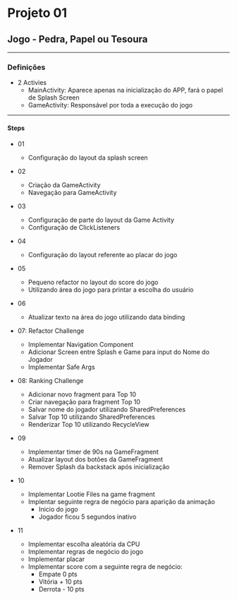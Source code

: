 # Projeto 01
## Jogo - Pedra, Papel ou Tesoura

***

### Definições

- 2 Activies
    - MainActivity: Aparece apenas na inicialização do APP, fará o papel de Splash Screen
    - GameActivity: Responsável por toda a execução do jogo
    
***

#### Steps

- 01
    - Configuração do layout da splash screen
    
- 02
    - Criação da GameActivity
    - Navegação para GameActivity
    
- 03
    - Configuração de parte do layout da Game Activity
    - Configuração de ClickListeners
    
- 04
    - Configuração do layout referente ao placar do jogo
    
- 05
    - Pequeno refactor no layout do score do jogo
    - Utilizando área do jogo para printar a escolha do usuário
    
- 06
    - Atualizar texto na área do jogo utilizando data binding
    
- 07: Refactor Challenge
    - Implementar Navigation Component
    - Adicionar Screen entre Splash e Game para input do Nome do Jogador
    - Implementar Safe Args
    
- 08: Ranking Challenge
    - Adicionar novo fragment para Top 10
    - Criar navegação para fragment Top 10
    - Salvar nome do jogador utilizando SharedPreferences
    - Salvar Top 10 utilizando SharedPreferences
    - Renderizar Top 10 utilizando RecycleView
    
- 09
    - Implementar timer de 90s na GameFragment
    - Atualizar layout dos botões da GameFragment
    - Remover Splash da backstack após inicialização
    
- 10
    - Implementar Lootie Files na game fragment
    - Implentar seguinte regra de negócio para aparição da animação
        - Inicio do jogo
        - Jogador ficou 5 segundos inativo
        
- 11
    - Implementar escolha aleatória da CPU
    - Implementar regras de negócio do jogo
    - Implementar placar
    - Implementar score com a seguinte regra de negócio:
        - Empate 0 pts
        - Vitória + 10 pts
        - Derrota - 10 pts
    